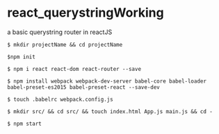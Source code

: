 # react_querystringWorking
a basic querystring router in reactJS

`$ mkdir projectName && cd projectName`

`$npm init`

`$ npm i react react-dom react-router --save`

`$ npm install webpack webpack-dev-server babel-core babel-loader babel-preset-es2015 babel-preset-react --save-dev`

`$ touch .babelrc webpack.config.js`

`$ mkdir src/ && cd src/ && touch index.html App.js main.js && cd -`

`$ npm start`

